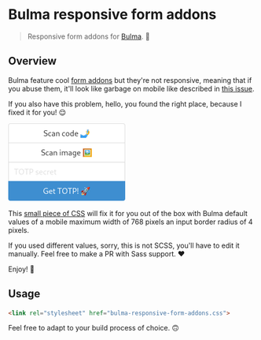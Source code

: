 # Bulma responsive form addons

> Responsive form addons for [Bulma](https://bulma.io/). 🤷

## Overview

Bulma feature cool [form addons](https://bulma.io/documentation/form/general/#form-addons)
but they're not responsive, meaning that if you abuse them, it'll look
like garbage on mobile like described in [this issue](gghttps://github.com/jgthms/bulma/issues/1694).

If you also have this problem, hello, you found the right place, because
I fixed it for you! 😌

![Preview](preview.png)

This [small piece of CSS](bulma-responsive-form-addons.css) will fix it
for you out of the box with Bulma default values of a mobile maximum
width of 768 pixels an input border radius of 4 pixels.

If you used different values, sorry, this is not SCSS, you'll have to
edit it manually. Feel free to make a PR with Sass support. ❤

Enjoy! 🍻

## Usage

```html
<link rel="stylesheet" href="bulma-responsive-form-addons.css">
```

Feel free to adapt to your build process of choice. 🙃
